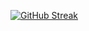 [![GitHub Streak](https://streak-stats.demolab.com?user=vikashkhati007&theme=youtube-dark)](https://git.io/streak-stats)
